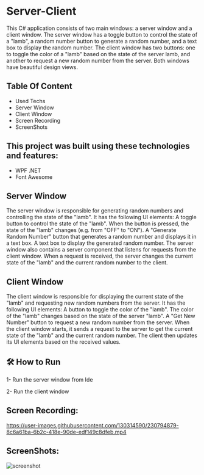 # Server-Client

This C# application consists of two main windows: a server window and a client window. The server window has a toggle button to control the state of a "lamb", a random number button to generate a random number, and a text box to display the random number. The client window has two buttons: one to toggle the color of a "lamb" based on the state of the server lamb, and another to request a new random number from the server. Both windows have beautiful design views.

## Table Of Content
- Used Techs
- Server Window
- Client Window
- Screen Recording
- ScreenShots

## This project was built using these technologies and features: 
- WPF .NET
- Font Awesome

## Server Window
The server window is responsible for generating random numbers and controlling the state of the "lamb". It has the following UI elements:
A toggle button to control the state of the "lamb". When the button is pressed, the state of the "lamb" changes (e.g. from "OFF" to "ON").
A "Generate Random Number" button that generates a random number and displays it in a text box.
A text box to display the generated random number.
The server window also contains a server component that listens for requests from the client window. When a request is received, the server changes the current state of the "lamb" and the current random number to the client.

## Client Window
The client window is responsible for displaying the current state of the "lamb" and requesting new random numbers from the server. It has the following UI elements:
A button to toggle the color of the "lamb". The color of the "lamb" changes based on the state of the server "lamb".
A "Get New Number" button to request a new random number from the server.
When the client window starts, it sends a request to the server to get the current state of the "lamb" and the current random number. The client then updates its UI elements based on the received values.

## 🛠 How to Run
1- Run the server window from Ide

2- Run the client window

## Screen Recording:
https://user-images.githubusercontent.com/130314590/230794879-8c6a61ba-6b2c-418e-90de-edf149c8dfeb.mp4


## ScreenShots:
![screenshot](https://user-images.githubusercontent.com/130314590/230794838-612e44b2-7a1c-4c49-9db0-2fdbc9a0c95c.PNG)
